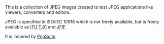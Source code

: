This is a collection of JPEG images created to test JPEG applications like viewers, converters and editors.

JPEG is specified in ISO/IEC 10918 which is not freely available, but is freely available as [ITU T.81](https://www.w3.org/Graphics/JPEG/itu-t81.pdf) and [JFIF](https://www.w3.org/Graphics/JPEG/jfif3.pdf).

It is inspired by [PngSuite](http://www.schaik.com/pngsuite/).
